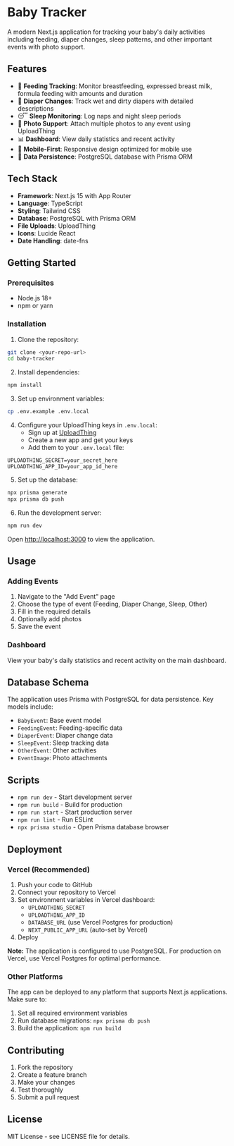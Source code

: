 # Baby Tracker

A modern Next.js application for tracking your baby's daily activities including feeding, diaper changes, sleep patterns, and other important events with photo support.

## Features

- 🍼 **Feeding Tracking**: Monitor breastfeeding, expressed breast milk, formula feeding with amounts and duration
- 👶 **Diaper Changes**: Track wet and dirty diapers with detailed descriptions
- 😴 **Sleep Monitoring**: Log naps and night sleep periods
- 📸 **Photo Support**: Attach multiple photos to any event using UploadThing
- 📊 **Dashboard**: View daily statistics and recent activity
- 📱 **Mobile-First**: Responsive design optimized for mobile use
- 💾 **Data Persistence**: PostgreSQL database with Prisma ORM

## Tech Stack

- **Framework**: Next.js 15 with App Router
- **Language**: TypeScript
- **Styling**: Tailwind CSS
- **Database**: PostgreSQL with Prisma ORM
- **File Uploads**: UploadThing
- **Icons**: Lucide React
- **Date Handling**: date-fns

## Getting Started

### Prerequisites

- Node.js 18+ 
- npm or yarn

### Installation

1. Clone the repository:
```bash
git clone <your-repo-url>
cd baby-tracker
```

2. Install dependencies:
```bash
npm install
```

3. Set up environment variables:
```bash
cp .env.example .env.local
```

4. Configure your UploadThing keys in `.env.local`:
   - Sign up at [UploadThing](https://uploadthing.com)
   - Create a new app and get your keys
   - Add them to your `.env.local` file:
```env
UPLOADTHING_SECRET=your_secret_here
UPLOADTHING_APP_ID=your_app_id_here
```

5. Set up the database:
```bash
npx prisma generate
npx prisma db push
```

6. Run the development server:
```bash
npm run dev
```

Open [http://localhost:3000](http://localhost:3000) to view the application.

## Usage

### Adding Events

1. Navigate to the "Add Event" page
2. Choose the type of event (Feeding, Diaper Change, Sleep, Other)
3. Fill in the required details
4. Optionally add photos
5. Save the event

### Dashboard

View your baby's daily statistics and recent activity on the main dashboard.

## Database Schema

The application uses Prisma with PostgreSQL for data persistence. Key models include:

- `BabyEvent`: Base event model
- `FeedingEvent`: Feeding-specific data
- `DiaperEvent`: Diaper change data  
- `SleepEvent`: Sleep tracking data
- `OtherEvent`: Other activities
- `EventImage`: Photo attachments

## Scripts

- `npm run dev` - Start development server
- `npm run build` - Build for production
- `npm run start` - Start production server
- `npm run lint` - Run ESLint
- `npx prisma studio` - Open Prisma database browser

## Deployment

### Vercel (Recommended)

1. Push your code to GitHub
2. Connect your repository to Vercel
3. Set environment variables in Vercel dashboard:
   - `UPLOADTHING_SECRET`
   - `UPLOADTHING_APP_ID`
   - `DATABASE_URL` (use Vercel Postgres for production)
   - `NEXT_PUBLIC_APP_URL` (auto-set by Vercel)
4. Deploy

**Note:** The application is configured to use PostgreSQL. For production on Vercel, use Vercel Postgres for optimal performance.

### Other Platforms

The app can be deployed to any platform that supports Next.js applications. Make sure to:

1. Set all required environment variables
2. Run database migrations: `npx prisma db push`
3. Build the application: `npm run build`

## Contributing

1. Fork the repository
2. Create a feature branch
3. Make your changes
4. Test thoroughly
5. Submit a pull request

## License

MIT License - see LICENSE file for details.
